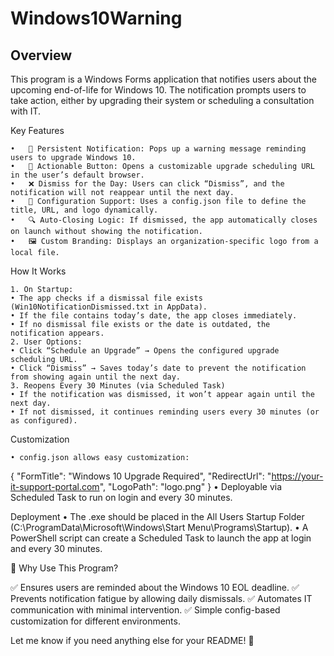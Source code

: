 # Windows10Warning

## Overview

This program is a Windows Forms application that notifies users about the upcoming end-of-life for Windows 10. The notification prompts users to take action, either by upgrading their system or scheduling a consultation with IT.

Key Features

	•	🚀 Persistent Notification: Pops up a warning message reminding users to upgrade Windows 10.
	•	🔗 Actionable Button: Opens a customizable upgrade scheduling URL in the user’s default browser.
	•	❌ Dismiss for the Day: Users can click “Dismiss”, and the notification will not reappear until the next day.
	•	📁 Configuration Support: Uses a config.json file to define the title, URL, and logo dynamically.
	•	🔍 Auto-Closing Logic: If dismissed, the app automatically closes on launch without showing the notification.
	•	🖼 Custom Branding: Displays an organization-specific logo from a local file.

How It Works

	1. On Startup:
	• The app checks if a dismissal file exists (Win10NotificationDismissed.txt in AppData).
	• If the file contains today’s date, the app closes immediately.
	• If no dismissal file exists or the date is outdated, the notification appears.
	2. User Options:
	• Click “Schedule an Upgrade” → Opens the configured upgrade scheduling URL.
	• Click “Dismiss” → Saves today’s date to prevent the notification from showing again until the next day.
	3. Reopens Every 30 Minutes (via Scheduled Task)
	• If the notification was dismissed, it won’t appear again until the next day.
	• If not dismissed, it continues reminding users every 30 minutes (or as configured).

Customization

	• config.json allows easy customization:
{
    "FormTitle": "Windows 10 Upgrade Required",
    "RedirectUrl": "https://your-it-support-portal.com",
    "LogoPath": "logo.png"
}
	• Deployable via Scheduled Task to run on login and every 30 minutes.

Deployment
	•	The .exe should be placed in the All Users Startup Folder (C:\ProgramData\Microsoft\Windows\Start Menu\Programs\Startup\).
	•	A PowerShell script can create a Scheduled Task to launch the app at login and every 30 minutes.

🔹 Why Use This Program?

✅ Ensures users are reminded about the Windows 10 EOL deadline.
✅ Prevents notification fatigue by allowing daily dismissals.
✅ Automates IT communication with minimal intervention.
✅ Simple config-based customization for different environments.

Let me know if you need anything else for your README! 🚀
